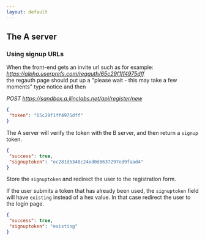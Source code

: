 ```yaml
---
layout: default
---
```

## The A server

### [ ](#signup_urls)Using signup URLs
When the front-end gets an invite url such as for example:  
_https://alpha.userprefs.com/regauth/65c29f1ff4975dff_  
the regauth page should put up a "please wait - this may take a few moments" type notice and then

_POST https://sandbox.a.jlinclabs.net/api/register/new_

```json
{
 "token": "65c29f1ff4975dff"
}
```

The A server will verify the token with the B server, and then return a `signup` token.

```json
{
 "success": true,
 "signuptoken": "ec281d5348c24ed0d8637297ed9faad4"
}
```

Store the `signuptoken` and redirect the user to the registration form.

If the user submits a token that has already been used, the `signuptoken` field will have `existing` instead of a hex value. In that case redirect the user to the login page.

```json
{
 "success": true,
 "signuptoken": "existing"
}
```

